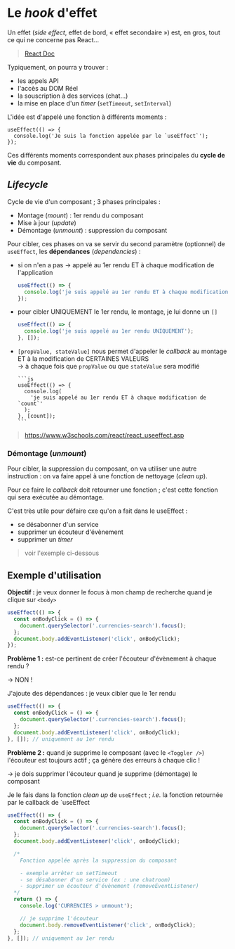 # Le _hook_ d'effet

Un effet (_side effect_, effet de bord, « effet secondaire »)
est, en gros, tout ce qui ne concerne pas React…

> [React Doc](https://react.dev/reference/react/useEffect)

Typiquement, on pourra y trouver :

- les appels API
- l'accès au DOM Réel
- la souscription à des services (chat…)
- la mise en place d'un _timer_ (`setTimeout`, `setInterval`)

L'idée est d'appelé une fonction à différents moments :

```text
useEffect(() => {
  console.log('Je suis la fonction appelée par le `useEffect`');
});
```

Ces différents moments correspondent aux phases principales
du **cycle de vie** du composant.

## _Lifecycle_

Cycle de vie d'un composant ; 3 phases principales :

- Montage (_mount_) : 1er rendu du composant
- Mise à jour (_update_)
- Démontage (_unmount_) : suppression du composant

Pour cibler, ces phases on va se servir du second paramètre (optionnel)
de `useEffect`, les **dépendances** (_dependencies_) :

- si on n'en a pas → appelé au 1er rendu ET à chaque modification de l'application

  ```js
  useEffect(() => {
    console.log('je suis appelé au 1er rendu ET à chaque modification');
  });
  ```

- pour cibler UNIQUEMENT le 1er rendu, le montage, je lui donne un `[]`

  ```js
  useEffect(() => {
    console.log('je suis appelé au 1er rendu UNIQUEMENT');
  }, []);
  ```

- `[propValue, stateValue]` nous permet d'appeler le _callback_
  au montage ET à la modification de CERTAINES VALEURS  
   → à chaque fois que `propValue` ou que `stateValue` sera modifié

      ```js
      useEffect(() => {
        console.log(
          'je suis appelé au 1er rendu ET à chaque modification de `count`'
        );
      }, [count]);
      ```

> <https://www.w3schools.com/react/react_useeffect.asp>

### Démontage (_unmount_)

Pour cibler, la suppression du composant, on va utiliser une autre instruction :
on va faire appel à une fonction de nettoyage (_clean up_).

Pour ce faire le _callback_ doit retourner une fonction ; c'est cette fonction
qui sera exécutée au démontage.

C'est très utile pour défaire cxe qu'on a fait dans le useEffect :

- se désabonner d'un service
- supprimer un écouteur d'évènement
- supprimer un _timer_

> voir l'exemple ci-dessous

## Exemple d'utilisation

**Objectif :** je veux donner le focus à mon champ de recherche
quand je clique sur `<body>`

```js
useEffect(() => {
  const onBodyClick = () => {
    document.querySelector('.currencies-search').focus();
  };
  document.body.addEventListener('click', onBodyClick);
});
```

**Problème 1 :** est-ce pertinent de créer l'écouteur d'évènement à chaque rendu ?

→ NON !

J'ajoute des dépendances : je veux cibler que le 1er rendu

```js
useEffect(() => {
  const onBodyClick = () => {
    document.querySelector('.currencies-search').focus();
  };
  document.body.addEventListener('click', onBodyClick);
}, []); // uniquement au 1er rendu
```

**Problème 2 :** quand je supprime le composant (avec le `<Toggler />`)
l'écouteur est toujours actif ; ça génère des erreurs à chaque clic !

→ je dois supprimer l'écouteur quand je supprime (démontage) le composant

Je le fais dans la fonction _clean up_ de `useEffect` ;
_i.e._ la fonction retournée par le callback de `useEffect

```js
useEffect(() => {
  const onBodyClick = () => {
    document.querySelector('.currencies-search').focus();
  };
  document.body.addEventListener('click', onBodyClick);

  /*
    Fonction appelée après la suppression du composant

    - exemple arrêter un setTimeout
    - se désabonner d'un service (ex : une chatroom)
    - supprimer un écouteur d'évènement (removeEventListener)
  */
  return () => {
    console.log('CURRENCIES > unmount');

    // je supprime l'écouteur
    document.body.removeEventListener('click', onBodyClick);
  };
}, []); // uniquement au 1er rendu
```
